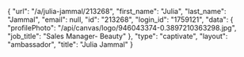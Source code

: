 {
    "url": "\/a\/julia-jammal\/213268",
    "first_name": "Julia",
    "last_name": "Jammal",
    "email": null,
    "id": "213268",
    "login_id": "1759121",
    "data": {
        "profilePhoto": "\/api\/canvas\/logo\/946043374-0.3897210363298.jpg",
        "job_title": "Sales Manager- Beauty"
    },
    "type": "captivate",
    "layout": "ambassador",
    "title": "Julia Jammal"
}